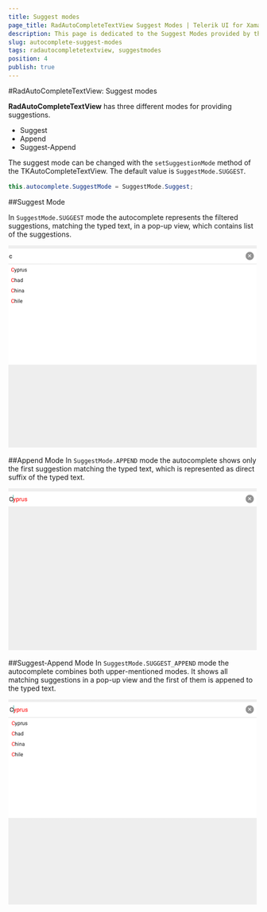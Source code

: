 ```yaml
---
title: Suggest modes
page_title: RadAutoCompleteTextView Suggest Modes | Telerik UI for Xamarin.Android Documentation
description: This page is dedicated to the Suggest Modes provided by the RadAutoCompleteTextView control.
slug: autocomplete-suggest-modes
tags: radautocompletetextview, suggestmodes
position: 4
publish: true
---
```


#RadAutoCompleteTextView: Suggest modes

**RadAutoCompleteTextView** has three different modes for providing suggestions. 

- Suggest
- Append
- Suggest-Append

The suggest mode can be changed with the `setSuggestionMode` method of the TKAutoCompleteTextView. The default value is `SuggestMode.SUGGEST`.


```C#
this.autocomplete.SuggestMode = SuggestMode.Suggest;
```

##Suggest Mode

In `SuggestMode.SUGGEST` mode the autocomplete represents the filtered suggestions, matching the typed text, in a pop-up view, which contains list of the suggestions.

![TelerikUI-AutoComplete-Suggest-Modes](images/autocomplete-suggest-mode.png "Suggest mode")

##Append Mode
In `SuggestMode.APPEND` mode the autocomplete shows only the first suggestion matching the typed text, which is represented as direct suffix of the typed text.

![TelerikUI-AutoComplete-Completion-Modes](images/autocomplete-append.png "Append mode")

##Suggest-Append Mode
In `SuggestMode.SUGGEST_APPEND` mode the autocomplete combines both upper-mentioned modes. It shows all matching suggestions in a pop-up view and the first of them is appened to the typed text.

![TelerikUI-AutoComplete-Completion-Modes](images/autocomplete-suggest-append.png "Suggest-Append mode")